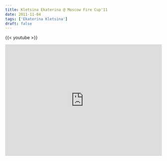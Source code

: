 ```yaml
---
title: Kletsina Ekaterina @ Moscow Fire Cup'11
date: 2011-11-04
tags: ['Ekaterina Kletsina']
draft: false
---
```

{{< youtube  >}}

<p><iframe src="http://vkontakte.ru/video_ext.php?oid=890129&amp;id=161272280&amp;hash=ebeaffdccd7f7343&amp;hd=2" width=100% height="360" frameborder="0"></iframe></p>
